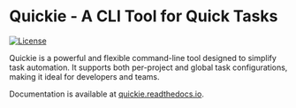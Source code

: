# Quickie - A CLI Tool for Quick Tasks

[![License](https://img.shields.io/github/license/adrianmrit/quickie)](https://github.com/adrianmrit/quickie/blob/master/LICENSE)

Quickie is a powerful and flexible command-line tool designed to simplify task automation. It supports both per-project and global task configurations, making it ideal for developers and teams.

Documentation is available at [quickie.readthedocs.io](https://quickie.readthedocs.io/en/latest/).

